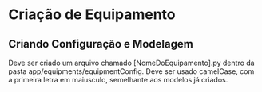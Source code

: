 


# Criação de Equipamento

## Criando Configuração e Modelagem

Deve ser criado um arquivo chamado [NomeDoEquipamento].py dentro da pasta app/equipments/equipmentConfig. Deve ser usado camelCase, com a primeira letra em maiusculo, semelhante  aos modelos já criados.
